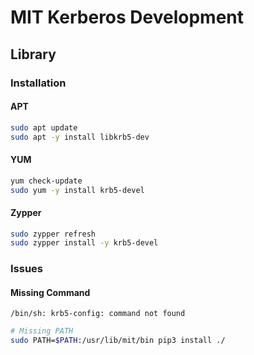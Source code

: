 # MIT Kerberos Development

## Library

### Installation

#### APT

```sh
sudo apt update
sudo apt -y install libkrb5-dev
```

#### YUM

```sh
yum check-update
sudo yum -y install krb5-devel
```

#### Zypper

```sh
sudo zypper refresh
sudo zypper install -y krb5-devel
```

### Issues

<!-- #### Missing Command

```log
subprocess.CalledProcessError: Command 'krb5-config --libs gssapi' returned non-zero exit status 127.
```

Install MIT Kerberos Development and `cyrus-sasl-devel`. -->

#### Missing Command

```log
/bin/sh: krb5-config: command not found
```

```sh
# Missing PATH
sudo PATH=$PATH:/usr/lib/mit/bin pip3 install ./
```
